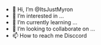 - 👋 Hi, I’m @ItsJustMyron
- 👀 I’m interested in ...
- 🌱 I’m currently learning ...
- 💞️ I’m looking to collaborate on ...
- 📫 How to reach me Disccord

<!---
ItsJustMyron/ItsJustMyron is a ✨ special ✨ repository because its `README.md` (this file) appears on your GitHub profile.
You can click the Preview link to take a look at your changes.
--->
